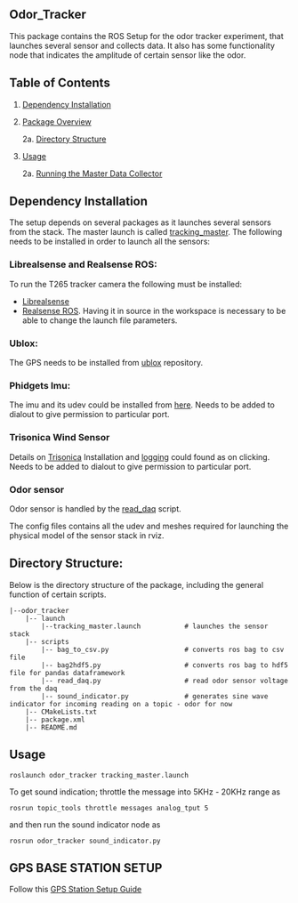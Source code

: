 ## Odor_Tracker

This package contains the ROS Setup for the odor tracker experiment, that launches several sensor and collects data. It also has some functionality node that indicates the amplitude of certain sensor like the odor.

## Table of Contents

1. [Dependency Installation](#dependency-installation)
2. [Package Overview](#package-overview)
    
    2a. [Directory Structure](#directory-structure)
3. [Usage](#usage)
    
    2a. [Running the Master Data Collector](#running-the-master-data-collector)

## Dependency Installation
The setup depends on several packages as it launches several sensors from the stack. The master launch is called [tracking_master](launch/tracking_master.launch). The following needs to be installed in order to launch all the sensors:

### Librealsense and Realsense ROS:

To run the T265 tracker camera the following must be installed:
* <a href="https://github.com/IntelRealSense/librealsense/blob/master/doc/installation.md">Librealsense</a>
* <a href="https://github.com/IntelRealSense/realsense-ros"> Realsense ROS</a>. Having it in source in the workspace is necessary to be able to change the launch file parameters.

### Ublox:
The GPS needs to be installed from <a href="https://github.com/KumarRobotics/ublox">ublox</a> repository.

### Phidgets Imu:
The imu and its udev could be installed from <a href="https://github.com/ros-drivers/phidgets_drivers">here</a>. Needs to be added to dialout to give permission to particular port.

### Trisonica Wind Sensor
Details on <a href ="https://github.com/florisvb/trisonica_ros">Trisonica</a> Installation and <a href = "https://github.com/florisvb/gps_wind_stationData"> logging</a> could found as on clicking. Needs to be added to dialout to give permission to particular port.

### Odor sensor
Odor sensor is handled by the [read_daq](scripts/read_daq.py) script.

The config files contains all the udev and meshes required for launching the physical model of the sensor stack in rviz.


## Directory Structure:
Below is the directory structure of the package, including the general function of certain scripts.

    |--odor_tracker
        |-- launch
            |--tracking_master.launch           # launches the sensor stack
        |-- scripts
            |-- bag_to_csv.py                   # converts ros bag to csv file
            |-- bag2hdf5.py                     # converts ros bag to hdf5 file for pandas dataframework
            |-- read_daq.py                     # read odor sensor voltage from the daq
            |-- sound_indicator.py              # generates sine wave indicator for incoming reading on a topic - odor for now
        |-- CMakeLists.txt
        |-- package.xml
        |-- README.md


## Usage
```
roslaunch odor_tracker tracking_master.launch
```
To get sound indication; throttle the message into 5KHz - 20KHz range as 
```
rosrun topic_tools throttle messages analog_tput 5
```
and then run the sound indicator node as
```
rosrun odor_tracker sound_indicator.py
```

## GPS BASE STATION SETUP
Follow this [GPS Station Setup Guide](Base_Station_Setup.md)